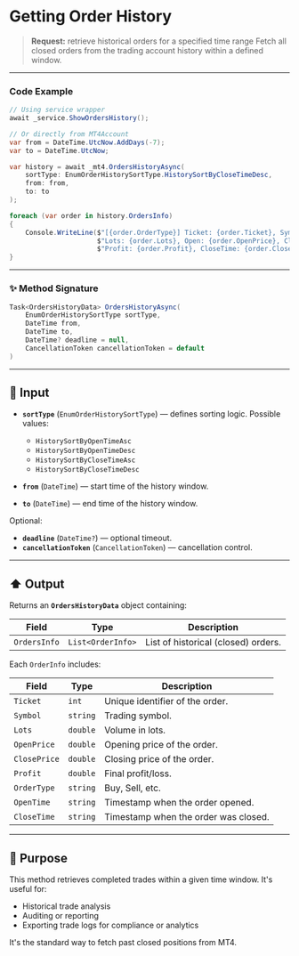 # Getting Order History

> **Request:** retrieve historical orders for a specified time range
> Fetch all closed orders from the trading account history within a defined window.

---

### Code Example

```csharp
// Using service wrapper
await _service.ShowOrdersHistory();

// Or directly from MT4Account
var from = DateTime.UtcNow.AddDays(-7);
var to = DateTime.UtcNow;

var history = await _mt4.OrdersHistoryAsync(
    sortType: EnumOrderHistorySortType.HistorySortByCloseTimeDesc,
    from: from,
    to: to
);

foreach (var order in history.OrdersInfo)
{
    Console.WriteLine($"[{order.OrderType}] Ticket: {order.Ticket}, Symbol: {order.Symbol}, " +
                      $"Lots: {order.Lots}, Open: {order.OpenPrice}, Close: {order.ClosePrice}, " +
                      $"Profit: {order.Profit}, CloseTime: {order.CloseTime}");
}
```

---

### ✨ Method Signature

```csharp
Task<OrdersHistoryData> OrdersHistoryAsync(
    EnumOrderHistorySortType sortType,
    DateTime from,
    DateTime to,
    DateTime? deadline = null,
    CancellationToken cancellationToken = default
)
```

---

## 🔽 Input

* **`sortType`** (`EnumOrderHistorySortType`) — defines sorting logic. Possible values:

  * `HistorySortByOpenTimeAsc`
  * `HistorySortByOpenTimeDesc`
  * `HistorySortByCloseTimeAsc`
  * `HistorySortByCloseTimeDesc`

* **`from`** (`DateTime`) — start time of the history window.

* **`to`** (`DateTime`) — end time of the history window.

Optional:

* **`deadline`** (`DateTime?`) — optional timeout.
* **`cancellationToken`** (`CancellationToken`) — cancellation control.

---

## ⬆️ Output

Returns an **`OrdersHistoryData`** object containing:

| Field        | Type              | Description                         |
| ------------ | ----------------- | ----------------------------------- |
| `OrdersInfo` | `List<OrderInfo>` | List of historical (closed) orders. |

Each `OrderInfo` includes:

| Field        | Type     | Description                          |
| ------------ | -------- | ------------------------------------ |
| `Ticket`     | `int`    | Unique identifier of the order.      |
| `Symbol`     | `string` | Trading symbol.                      |
| `Lots`       | `double` | Volume in lots.                      |
| `OpenPrice`  | `double` | Opening price of the order.          |
| `ClosePrice` | `double` | Closing price of the order.          |
| `Profit`     | `double` | Final profit/loss.                   |
| `OrderType`  | `string` | Buy, Sell, etc.                      |
| `OpenTime`   | `string` | Timestamp when the order opened.     |
| `CloseTime`  | `string` | Timestamp when the order was closed. |

---

## 🎯 Purpose

This method retrieves completed trades within a given time window.
It's useful for:

* Historical trade analysis
* Auditing or reporting
* Exporting trade logs for compliance or analytics

It's the standard way to fetch past closed positions from MT4.

